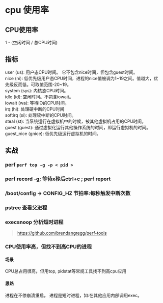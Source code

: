 # cpu 使用率

## CPU使用率

1 - (空闲时间 / 总CPU时间)

## 指标

user (us): 用户态CPU时间。 它不包含nice时间，但包含guest时间。  
nice (ni): 低优先级用户态CPU时间，进程的nice值被调为1~19之间。值越大，优先级反而低。可取值范围-20~19。  
system (sys): 内核态CPU时间。  
idle (id): 空闲时间。不包含iowait。  
iowait (wa): 等待IO的CPU时间。  
irq (hi): 处理硬中断的CPU时间  
softirq (si): 处理软中断的CPU时间。  
steal (st): 当系统运行在虚拟机中的时候，被其他虚拟机占用的CPU时间。  
guest (guest): 通过虚拟化运行其他操作系统的时间，即运行虚拟机的时间。  
guest_nice (gnice): 低优先级运行虚拟机的时间。  

## 实战

### perf `perf top -g -p < pid >`

### perf record -g; 等待x秒后ctrl+c ; perf report

### /boot/config -> CONFIG_HZ 节拍率:每秒触发中断次数

### pstree 查看父进程

### execsnoop 分析短时进程

> https://github.com/brendangregg/perf-tools

### CPU使用率高，但找不到高CPU的进程

#### 场景

CPU总占用很高，但用top, pidstat等常规工具找不到高cpu应用

#### 思路

进程在不停崩溃重启。
进程是短时进程，如:在其他应用内部调用exec。
